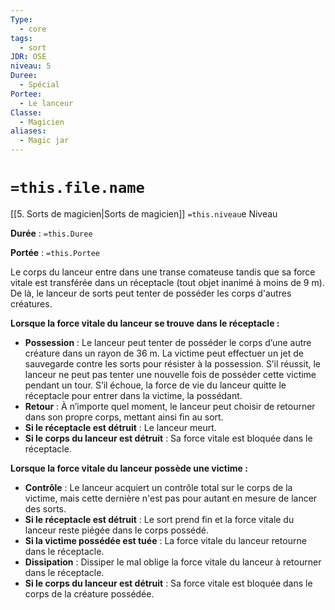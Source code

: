 ```yaml
---
Type:
  - core
tags:
  - sort
JDR: OSE
niveau: 5
Duree:
  - Spécial
Portee:
  - Le lanceur
Classe:
  - Magicien
aliases:
  - Magic jar
---
```

# `=this.file.name`  

[[5. Sorts de magicien|Sorts de magicien]] `=this.niveau`e Niveau

**Durée** : `=this.Duree`

**Portée** : `=this.Portee`

Le corps du lanceur entre dans une transe comateuse tandis que sa force vitale est transférée dans un réceptacle (tout objet inanimé à moins de 9 m). De là, le lanceur de sorts peut tenter de posséder les corps d'autres créatures.

**Lorsque la force vitale du lanceur se trouve dans le réceptacle :**

- **Possession** : Le lanceur peut tenter de posséder le corps d’une autre créature dans un rayon de 36 m. La victime peut effectuer un jet de sauvegarde contre les sorts pour résister à la possession. S’il réussit, le lanceur ne peut pas tenter une nouvelle fois de posséder cette victime pendant un tour. S’il échoue, la force de vie du lanceur quitte le réceptacle pour entrer dans la victime, la possédant.
- **Retour** : À n’importe quel moment, le lanceur peut choisir de retourner dans son propre corps, mettant ainsi fin au sort.
- **Si le réceptacle est détruit** : Le lanceur meurt.
- **Si le corps du lanceur est détruit** : Sa force vitale est bloquée dans le réceptacle.

**Lorsque la force vitale du lanceur possède une victime :**

- **Contrôle** : Le lanceur acquiert un contrôle total sur le corps de la victime, mais cette dernière n'est pas pour autant en mesure de lancer des sorts.
- **Si le réceptacle est détruit** : Le sort prend fin et la force vitale du lanceur reste piégée dans le corps possédé.
- **Si la victime possédée est tuée** : La force vitale du lanceur retourne dans le réceptacle.
- **Dissipation** : Dissiper le mal oblige la force vitale du lanceur à retourner dans le réceptacle.
- **Si le corps du lanceur est détruit** : Sa force vitale est bloquée dans le corps de la créature possédée.
